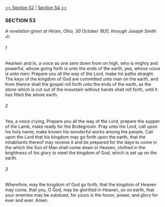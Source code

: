 [<< Section 52](Section%2052)  |  [Section 54 >>](Section%2054)

### SECTION 53

*A revelation given at Hiram, Ohio, 30 October 1831, through Joseph Smith Jr.*

###### 1
Hearken and lo, a voice as one sent down from on high, who is mighty and powerful, whose going forth is unto the ends of the earth, yea, whose voice is unto men: Prepare you all the way of the Lord, make his paths straight. The keys of the kingdom of God are committed unto man on the earth, and from thence shall the gospel roll forth unto the ends of the earth, as the stone which is cut out of the mountain without hands shall roll forth, until it has filled the whole earth.

###### 2
Yea, a voice crying, Prepare you all the way of the Lord, prepare the supper of the Lamb, make ready for the Bridegroom. Pray unto the Lord, call upon his holy name, make known his wonderful works among the people. Call upon the Lord that his kingdom may go forth upon the earth, that the inhabitants thereof may receive it and be prepared for the days to come in the which the Son of Man shall come down in Heaven, clothed in the brightness of his glory to meet the kingdom of God, which is set up on the earth.

###### 3
Wherefore, may the kingdom of God go forth, that the kingdom of Heaven may come, that you, O God, may be glorified in Heaven, so on earth, that your enemies may be subdued, for yours is the honor, power, and glory for ever and ever. Amen.